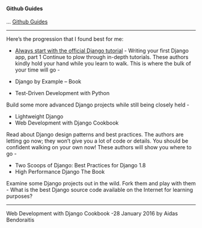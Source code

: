
#### Github Guides
... [Github Guides](https://guides.github.com/)

---

Here’s the progression that I found best for me:

* [Always start with the official Django tutorial](https://www.quora.com/What-is-the-fastest-way-to-learn-Django/answer/Mark-Dawson-20?srid=Cowl) -
  Writing your first Django app, part 1
Continue to plow through in-depth tutorials. These authors kindly hold your hand while you learn to walk. This is where the bulk of your time will go -

* Django by Example – Book
* Test-Driven Development with Python

Build some more advanced Django projects while still being closely held -
 * Lightweight Django
 * Web Development with Django Cookbook

Read about Django design patterns and best practices. The authors are letting go now; they won’t give you a lot of code or details. You should be confident walking on your own now! These authors will show you where to go -
 * Two Scoops of Django: Best Practices for Django 1.8
 * High Performance Django The Book

Examine some Django projects out in the wild. Fork them and play with them - What is the best Django source code available on the Internet for learning purposes?

----

Web Development with Django Cookbook -28 January 2016
by Aidas Bendoraitis
